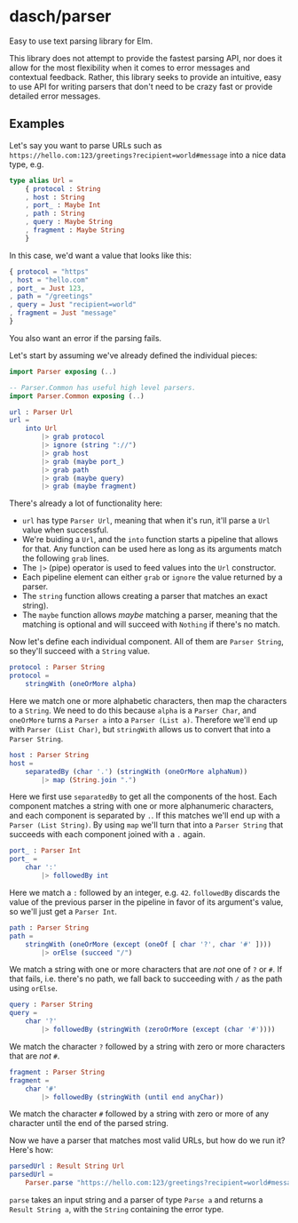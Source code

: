 # dasch/parser

Easy to use text parsing library for Elm.

This library does not attempt to provide the fastest parsing API, nor does it allow for the most flexibility when it comes to error messages and contextual feedback. Rather, this library seeks to provide an intuitive, easy to use API for writing parsers that don't need to be crazy fast or provide detailed error messages.


## Examples

Let's say you want to parse URLs such as `https://hello.com:123/greetings?recipient=world#message` into a nice data type, e.g.

```elm
type alias Url =
    { protocol : String
    , host : String
    , port_ : Maybe Int
    , path : String
    , query : Maybe String
    , fragment : Maybe String
    }
```

In this case, we'd want a value that looks like this:

```elm
{ protocol = "https"
, host = "hello.com"
, port_ = Just 123,
, path = "/greetings"
, query = Just "recipient=world"
, fragment = Just "message"
}
```

You also want an error if the parsing fails.

Let's start by assuming we've already defined the individual pieces:

```elm
import Parser exposing (..)

-- Parser.Common has useful high level parsers.
import Parser.Common exposing (..)

url : Parser Url
url =
    into Url
        |> grab protocol
        |> ignore (string "://")
        |> grab host
        |> grab (maybe port_)
        |> grab path
        |> grab (maybe query)
        |> grab (maybe fragment)
```

There's already a lot of functionality here:

* `url` has type `Parser Url`, meaning that when it's run, it'll parse a `Url` value when successful.
* We're buiding a `Url`, and the `into` function starts a pipeline that allows for that. Any function can be used here as long as its arguments match the following `grab` lines.
* The `|>` (pipe) operator is used to feed values into the `Url` constructor.
* Each pipeline element can either `grab` or `ignore` the value returned by a parser.
* The `string` function allows creating a parser that matches an exact string).
* The `maybe` function allows _maybe_ matching a parser, meaning that the matching is optional and will succeed with `Nothing` if there's no match.

Now let's define each individual component. All of them are `Parser String`, so they'll succeed with a `String` value.

```elm
protocol : Parser String
protocol =
    stringWith (oneOrMore alpha)
```

Here we match one or more alphabetic characters, then map the characters to a `String`. We need to do this because `alpha` is a `Parser Char`, and `oneOrMore` turns a `Parser a` into a `Parser (List a)`. Therefore we'll end up with `Parser (List Char)`, but `stringWith` allows us to convert that into a `Parser String`.

```elm
host : Parser String
host =
    separatedBy (char '.') (stringWith (oneOrMore alphaNum))
        |> map (String.join ".")
```

Here we first use `separatedBy` to get all the components of the host. Each component matches a string with one or more alphanumeric characters, and each component is separated by `.`. If this matches we'll end up with a `Parser (List String)`. By using `map` we'll turn that into a `Parser String` that succeeds with each component joined with a `.` again.

```elm
port_ : Parser Int
port_ =
    char ':'
        |> followedBy int
```

Here we match a `:` followed by an integer, e.g. `42`. `followedBy` discards the value of the previous parser in the pipeline in favor of its argument's value, so we'll just get a `Parser Int`.

```elm
path : Parser String
path =
    stringWith (oneOrMore (except (oneOf [ char '?', char '#' ])))
        |> orElse (succeed "/")
```

We match a string with one or more characters that are _not_ one of `?` or `#`. If that fails, i.e. there's no path, we fall back to succeeding with `/` as the path using `orElse`.

```elm
query : Parser String
query =
    char '?'
        |> followedBy (stringWith (zeroOrMore (except (char '#'))))
```

We match the character `?` followed by a string with zero or more characters that are _not_ `#`.

```elm
fragment : Parser String
fragment =
    char '#'
        |> followedBy (stringWith (until end anyChar))
```

We match the character `#` followed by a string with zero or more of any character until the end of the parsed string.

Now we have a parser that matches most valid URLs, but how do we run it? Here's how:

```elm
parsedUrl : Result String Url
parsedUrl =
    Parser.parse "https://hello.com:123/greetings?recipient=world#message" url
```

`parse` takes an input string and a parser of type `Parse a` and returns a `Result String a`, with the `String` containing the error type.

